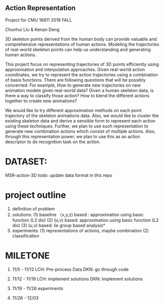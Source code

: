 ## Action Representation
Project for CMU 16811 2018 FALL

Chunhui LIu & Kenan Deng

3D skeleton points derived from the human body can provide valuable and comprehensive representations of human actions. Modeling the trajectories of real-world skeleton points can help us understanding and generating human actions.

This project focus on representing trajectories of 3D points efficiently using approximation and interpolation approaches. Given real-world action coordinates, we try to represent the action trajectories using a combination of basis functions. 
There are following questions that will be possibly concerned. For example, How to generate new trajectories on new animation models given real-world data? Given a human skeleton data, is there a way to classify those action? How to blend the different actions together to create new animations? 

We would like to try different approximation methods on each point trajectory of the skeleton animations data. Also, we would like to cluster the existing skeleton data and derive a sensible form to represent each action using these techniques. Further, we plan to use such representation to generate new combination actions which consist of multiple actions. Also, through this representation power, we plan to use this as an action descriptor to do recognition task on the action. 

# DATASET:
MSR-action-3D
todo: update data format in this repo

# project outline
1. definition of problem 
2. solutions:
  (1) baseline （x,y,z) based : approximation using basic function (L2 dis)
  (2) (u,v) based:  approximation using basic function (L2 dis)
  (3) (u,v) based: lie group based analysis*
3. experiments:
  (1) representations of actions, maybe combination
  (2) classification

# MILETONE
1. 11/5  - 11/12 
LCH: Pre-process Data 
DKN: go through code

2. 11/12 - 11/19
LCH: implement solutions
DKN: implement solutions

3. 11/19 - 11/26
experiments

4. 11/26 - 12/03
